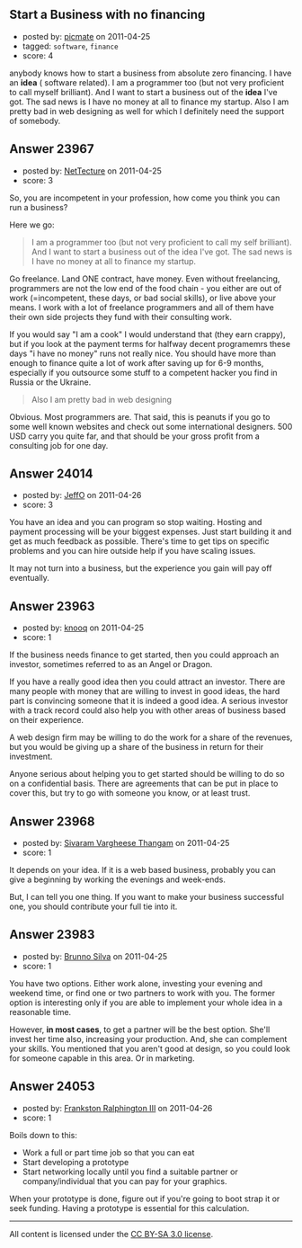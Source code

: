## Start a Business with no financing

- posted by: [picmate](https://stackexchange.com/users/-1/9799-picmate) on 2011-04-25
- tagged: `software`, `finance`
- score: 4

anybody knows how to start a business from absolute zero financing. I have an **idea** ( software related). I am a programmer too (but not very proficient to call myself brilliant). And I want to start a business out of the **idea** I've got. The sad news is I have no money at all to finance my startup. Also I am pretty bad in web designing as well for which I definitely need the support of somebody.


## Answer 23967

- posted by: [NetTecture](https://stackexchange.com/users/-1/3350-nettecture) on 2011-04-25
- score: 3

So, you are incompetent in your profession, how come you think you can run a business?

Here we go:

> I am a programmer too (but not very proficient to call my self brilliant). And I want to start 
> a business out of the idea I've got. The sad news is I have no money at all to finance my 
> startup.

Go freelance. Land ONE contract, have money. Even without freelancing, programmers are not the low end of the food chain - you either are out of work (=incompetent, these days, or bad social skills), or live above your means. I work with a lot of freelance programmers and all of them have their own side projects they fund with their consulting work.

If you would say "I am a cook" I would understand that (they earn crappy), but if you look at the payment terms for halfway decent programemrs these days "i have no money" runs not really nice. You should have more than enough to finance quite a lot of work after saving up for 6-9 months, especially if you outsource some stuff to a competent hacker you find in Russia or the Ukraine.

> Also I am pretty bad in web designing 

Obvious. Most programmers are. That said, this is peanuts if you go to some well known websites and check out some international designers. 500 USD carry you quite far, and that should be your gross profit from a consulting job for one day.


## Answer 24014

- posted by: [JeffO](https://stackexchange.com/users/-1/1796-jeffo) on 2011-04-26
- score: 3

You have an idea and you can program so stop waiting. Hosting and payment processing will be your biggest expenses. Just start building it and get as much feedback as possible. There's time to get tips on specific problems and you can hire outside help if you have scaling issues.

It may not turn into a business, but the experience you gain will pay off eventually.


## Answer 23963

- posted by: [knooq](https://stackexchange.com/users/-1/9964-knooq) on 2011-04-25
- score: 1

If the business needs finance to get started, then you could approach an investor, sometimes referred to as an Angel or Dragon.

If you have a really good idea then you could attract an investor.  There are many people with money that are willing to invest in good ideas, the hard part is convincing someone that it is indeed a good idea.  A serious investor with a track record could also help you with other areas of business based on their experience.

A web design firm may be willing to do the work for a share of the revenues, but you would be giving up a share of the business in return for their investment.

Anyone serious about helping you to get started should be willing to do so on a confidential basis.  There are agreements that can be put in place to cover this, but try to go with someone you know, or at least trust.


## Answer 23968

- posted by: [Sivaram Vargheese Thangam](https://stackexchange.com/users/-1/9966-sivaram-vargheese-thangam) on 2011-04-25
- score: 1

It depends on your idea. If it is a web based business, probably you can give a beginning by working the evenings and week-ends. 

But, I can tell you one thing. If you want to make your business successful one, you should contribute your full tie into it.


## Answer 23983

- posted by: [Brunno Silva](https://stackexchange.com/users/-1/9710-brunno-silva) on 2011-04-25
- score: 1

You have two options. Either work alone, investing your evening and weekend time, or find one or two partners to work with you. The former option is interesting only if you are able to implement your whole idea in a reasonable time.

However, **in most cases**, to get a partner will be the best option. She'll invest her time also, increasing your production. And, she can complement your skills. You mentioned that you aren't good at design, so you could look for someone capable in this area. Or in marketing.


## Answer 24053

- posted by: [Frankston Ralphington III](https://stackexchange.com/users/-1/7949-frankston-ralphington-iii) on 2011-04-26
- score: 1

Boils down to this:

* Work a full or part time job so that you can eat
* Start developing a prototype
* Start networking locally until you find a suitable partner or company/individual that you can pay for your graphics.

When your prototype is done, figure out if you're going to boot strap it or seek funding. Having a prototype is essential for this calculation.



---

All content is licensed under the [CC BY-SA 3.0 license](https://creativecommons.org/licenses/by-sa/3.0/).
